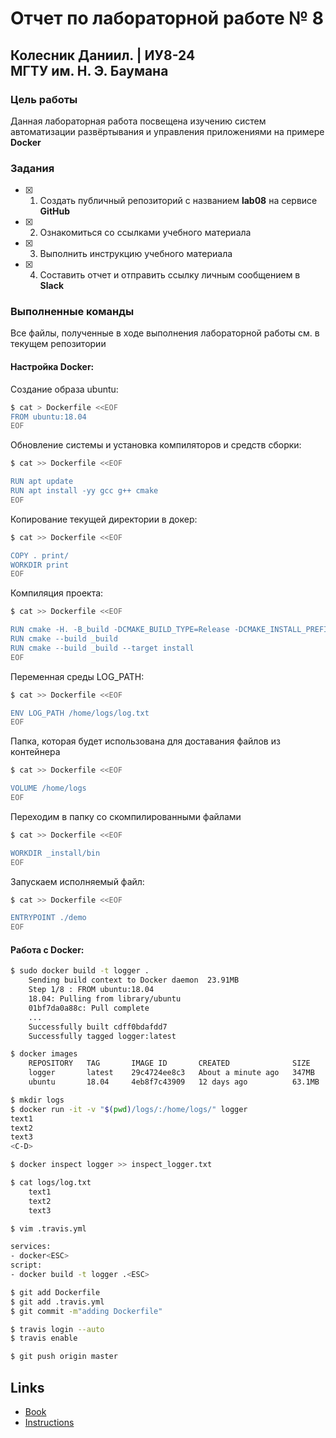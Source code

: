 # Отчет по лабораторной работе № 8
## Колесник Даниил. | ИУ8-24 <br> МГТУ им. Н. Э. Баумана

### Цель работы

Данная лабораторная работа посвещена изучению систем автоматизации развёртывания и управления приложениями на примере **Docker**

### Задания

- [x] 1. Создать публичный репозиторий с названием **lab08** на сервисе **GitHub**
- [x] 2. Ознакомиться со ссылками учебного материала
- [x] 3. Выполнить инструкцию учебного материала
- [x] 4. Составить отчет и отправить ссылку личным сообщением в **Slack**

### Выполненные команды 

Все файлы, полученные в ходе выполнения лабораторной работы см. в текущем репозитории

#### Настройка Docker:

Создание образа ubuntu:

```sh
$ cat > Dockerfile <<EOF
FROM ubuntu:18.04
EOF
```
Обновление системы и установка компиляторов и средств сборки:

```sh
$ cat >> Dockerfile <<EOF

RUN apt update
RUN apt install -yy gcc g++ cmake
EOF
```

Копирование текущей директории в докер:

```sh
$ cat >> Dockerfile <<EOF

COPY . print/
WORKDIR print
EOF
```
Компиляция проекта:

```sh
$ cat >> Dockerfile <<EOF

RUN cmake -H. -B_build -DCMAKE_BUILD_TYPE=Release -DCMAKE_INSTALL_PREFIX=_install
RUN cmake --build _build
RUN cmake --build _build --target install
EOF
```

Переменная среды LOG_PATH:

```sh
$ cat >> Dockerfile <<EOF

ENV LOG_PATH /home/logs/log.txt
EOF
```

Папка, которая будет использована для доставания файлов из контейнера

```sh
$ cat >> Dockerfile <<EOF

VOLUME /home/logs
EOF
```

Переходим в папку со скомпилированными файлами

```sh
$ cat >> Dockerfile <<EOF

WORKDIR _install/bin
EOF
```

Запускаем исполняемый файл:

```sh
$ cat >> Dockerfile <<EOF

ENTRYPOINT ./demo
EOF
```

#### Работа с Docker:

```sh
$ sudo docker build -t logger .
	Sending build context to Docker daemon  23.91MB
	Step 1/8 : FROM ubuntu:18.04
	18.04: Pulling from library/ubuntu
	01bf7da0a88c: Pull complete 
    ...
    Successfully built cdff0bdafdd7
    Successfully tagged logger:latest
```

```sh
$ docker images
	REPOSITORY   TAG       IMAGE ID       CREATED              SIZE
	logger       latest    29c4724ee8c3   About a minute ago   347MB
	ubuntu       18.04     4eb8f7c43909   12 days ago          63.1MB
```

```sh
$ mkdir logs
$ docker run -it -v "$(pwd)/logs/:/home/logs/" logger
text1
text2
text3
<C-D>
```

```sh
$ docker inspect logger >> inspect_logger.txt
```

```sh
$ cat logs/log.txt
	text1
	text2
	text3
```

```sh
$ vim .travis.yml

services:
- docker<ESC>
script:
- docker build -t logger .<ESC>
```

```sh
$ git add Dockerfile
$ git add .travis.yml
$ git commit -m"adding Dockerfile"

$ travis login --auto
$ travis enable
```

```sh
$ git push origin master
```

## Links

- [Book](https://www.dockerbook.com)
- [Instructions](https://docs.docker.com/engine/reference/builder/)
